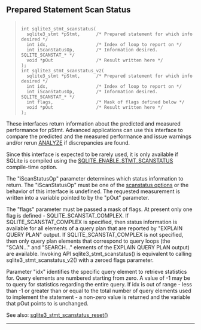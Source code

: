 ## Prepared Statement Scan Status




> ```
> 
> int sqlite3_stmt_scanstatus(
>   sqlite3_stmt *pStmt,      /* Prepared statement for which info desired */
>   int idx,                  /* Index of loop to report on */
>   int iScanStatusOp,        /* Information desired.  SQLITE_SCANSTAT_* */
>   void *pOut                /* Result written here */
> );
> int sqlite3_stmt_scanstatus_v2(
>   sqlite3_stmt *pStmt,      /* Prepared statement for which info desired */
>   int idx,                  /* Index of loop to report on */
>   int iScanStatusOp,        /* Information desired.  SQLITE_SCANSTAT_* */
>   int flags,                /* Mask of flags defined below */
>   void *pOut                /* Result written here */
> );
> 
> ```



These interfaces return information about the predicted and measured
performance for pStmt. Advanced applications can use this
interface to compare the predicted and the measured performance and
issue warnings and/or rerun [ANALYZE](lang_analyze.html) if discrepancies are found.


Since this interface is expected to be rarely used, it is only
available if SQLite is compiled using the [SQLITE\_ENABLE\_STMT\_SCANSTATUS](compile.html#enable_stmt_scanstatus)
compile\-time option.


The "iScanStatusOp" parameter determines which status information to return.
The "iScanStatusOp" must be one of the [scanstatus options](#SQLITE_SCANSTAT_EST) or the behavior
of this interface is undefined. The requested measurement is written into
a variable pointed to by the "pOut" parameter.


The "flags" parameter must be passed a mask of flags. At present only
one flag is defined \- SQLITE\_SCANSTAT\_COMPLEX. If SQLITE\_SCANSTAT\_COMPLEX
is specified, then status information is available for all elements
of a query plan that are reported by "EXPLAIN QUERY PLAN" output. If
SQLITE\_SCANSTAT\_COMPLEX is not specified, then only query plan elements
that correspond to query loops (the "SCAN..." and "SEARCH..." elements of
the EXPLAIN QUERY PLAN output) are available. Invoking API
sqlite3\_stmt\_scanstatus() is equivalent to calling
sqlite3\_stmt\_scanstatus\_v2() with a zeroed flags parameter.


Parameter "idx" identifies the specific query element to retrieve statistics
for. Query elements are numbered starting from zero. A value of \-1 may be
to query for statistics regarding the entire query. If idx is out of range
\- less than \-1 or greater than or equal to the total number of query
elements used to implement the statement \- a non\-zero value is returned and
the variable that pOut points to is unchanged.


See also: [sqlite3\_stmt\_scanstatus\_reset()](#sqlite3_stmt_scanstatus_reset)




---


